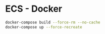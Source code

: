 # ECS - Docker

```bash
docker-compose build --force-rm --no-cache
docker-compose up --force-recreate
```